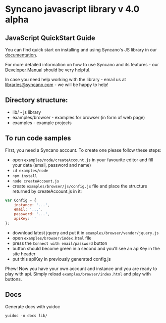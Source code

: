 # Syncano javascript library v 4.0 alpha

## JavaScript QuickStart Guide

You can find quick start on installing and using Syncano's JS library in our [documentation](http://docs.syncano.com/v1.0/docs/javascript).

For more detailed information on how to use Syncano and its features - our [Developer Manual](http://docs.syncano.com/v1.0/docs/getting-started-with-syncano) should be very helpful.

In case you need help working with the library - email us at libraries@syncano.com - we will be happy to help!

## Directory structure:

* lib/ - js library
* examples/browser - examples for browser (in form of web page)
* examples - example projects

## To run code samples

First, you need a Syncano account.
To create one please follow these steps:

* open `examples/node/createAccount.js` in your favourite editor and fill your data (email, password and name)
* `cd examples/node`
* `npm install`
* `node createAccount.js`
* create `examples/browser/js/config.js` file and place the structure returned by createAccount.js in it:

```javascript
var Config = {
	instance: '...',
	email: '...',
	password: '...',
	apiKey: ''
};
```

* download latest jquery and put it in `examples/browser/vendor/jquery.js`
* open `examples/browser/index.html` file
* press the `Connect with email/password` button
* button should become green in a second and you'll see an apiKey in the site header
* put this apiKey in previously generated config.js

Phew! Now you have your own account and instance and you are ready to play with api. Simply reload `examples/browser/index.html` and play with buttons.

## Docs

Generate docs with yuidoc

```
yuidoc -o docs lib/
```
